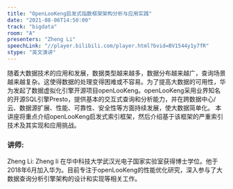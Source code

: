 ```yaml
---
title: "OpenLooKeng启发式指数框架架构分析与应用实践"
date: "2021-08-06T14:50:00" 
track: "bigdata"
room: "A"
presenters: "Zheng Li"
speechLink: "//player.bilibili.com/player.html?bvid=BV1544y1y7fR"
stype: "英文演讲"
---
```

随着大数据技术的应用和发展，数据类型越来越多，数据分布越来越广，查询场景越来越复杂。这使得数据的处理变得困难或不容易。为了提高大数据的可用性，华为发起了数据虚拟化引擎开源项目openLooKeng。openLooKeng采用业界知名的开源SQL引擎Presto，提供基本的交互式查询和分析能力，并在跨数据中心/云、数据源扩展、性能、可靠性、安全性等方面持续发展，使大数据简单化。
本讲座将重点介绍openLooKeng启发式索引框架，然后介绍基于该框架的严重索引技术及其实现和应用挑战。
 ### 讲师: 
 Zheng Li:  Zheng li 在华中科技大学武汉光电子国家实验室获得博士学位。他于2018年6月加入华为。目前专注于openLooKeng的性能优化研究，深入参与了大数据查询分析引擎架构的设计和实现等相关工作。